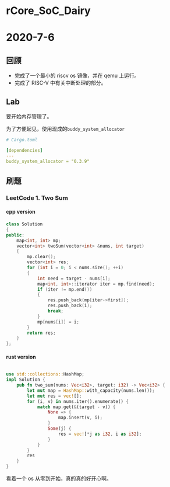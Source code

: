 # rCore_SoC_Dairy

# 2020-7-6

## 回顾

- 完成了一个最小的 riscv os 镜像，并在 qemu 上运行。
- 完成了 RISC-V 中有关中断处理的部分。

## Lab

要开始内存管理了。

为了方便起见，使用现成的`buddy_system_allocator`

```yaml
# Cargo.toml

[dependencies]
---
buddy_system_allocator = "0.3.9"
```

## 刷题

### LeetCode 1. Two Sum

#### cpp version

```cpp
class Solution
{
public:
    map<int, int> mp;
    vector<int> twoSum(vector<int> &nums, int target)
    {
        mp.clear();
        vector<int> res;
        for (int i = 0; i < nums.size(); ++i)
        {
            int need = target - nums[i];
            map<int, int>::iterator iter = mp.find(need);
            if (iter != mp.end())
            {
                res.push_back(mp[iter->first]);
                res.push_back(i);
                break;
            }
            mp[nums[i]] = i;
        }
        return res;
    }
};
```

#### rust version

```rust

use std::collections::HashMap;
impl Solution {
    pub fn two_sum(nums: Vec<i32>, target: i32) -> Vec<i32> {
        let mut map = HashMap::with_capacity(nums.len());
        let mut res = vec![];
        for (i, v) in nums.iter().enumerate() {
            match map.get(&(target - v)) {
                None => {
                    map.insert(v, i);
                }
                Some(j) {
                    res = vec![*j as i32, i as i32];
                }
            }
        }
        res
    }
}

```

看着一个 os 从零到开始，真的真的好开心啊。
